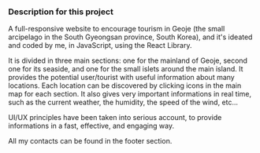 ### Description for this project

A full-responsive website to encourage tourism in Geoje (the small arcipelago in the South Gyeongsan province, South Korea), and it's ideated and coded by me, in JavaScript, using the React Library.

It is divided in three main sections: one for the mainland of Geoje, second one for its seaside, and one for the small islets around the main island.
It provides the potential user/tourist with useful information about many locations. Each location can be discovered by clicking icons in the main map for each section.
It also gives very important informations in real time, such as the current weather, the humidity, the speed of the wind, etc...

UI/UX principles have been taken into serious account, to provide informations in a fast, effective, and engaging way.

All my contacts can be found in the footer section.
